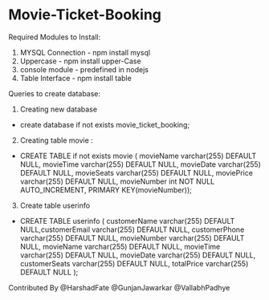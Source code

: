 # Movie-Ticket-Booking

Required Modules to Install:
1. MYSQL Connection - npm install mysql
2. Uppercase - npm install upper-Case
3. console module - predefined in nodejs
4. Table Interface - npm install table

Queries to create database:
1) Creating new database
- create database if not exists movie_ticket_booking;

2) Creating table movie : 
 - CREATE TABLE if not exists movie ( movieName varchar(255) DEFAULT NULL, movieTime varchar(255) DEFAULT NULL, movieDate varchar(255) DEFAULT NULL, movieSeats varchar(255) DEFAULT NULL, moviePrice varchar(255) DEFAULT NULL, movieNumber int NOT NULL AUTO_INCREMENT, PRIMARY KEY(movieNumber));

3) Create table userinfo
 - CREATE TABLE userinfo ( customerName varchar(255) DEFAULT NULL,customerEmail varchar(255) DEFAULT NULL, customerPhone varchar(255) DEFAULT NULL, movieNumber varchar(255) DEFAULT NULL, movieName varchar(255) DEFAULT NULL, movieTime varchar(255) DEFAULT NULL, movieDate varchar(255) DEFAULT NULL, customerSeats varchar(255) DEFAULT NULL, totalPrice varchar(255) DEFAULT NULL );

Contributed By @HarshadFate @GunjanJawarkar @VallabhPadhye
